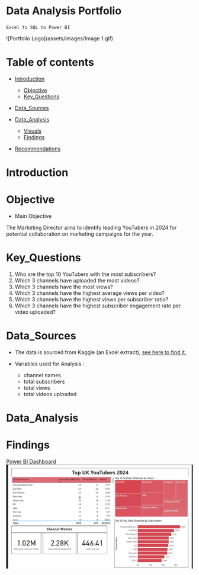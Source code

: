 # Data Analysis Portfolio
    Excel to SQL to Power BI 

![Portfolio Logo](assets/images/Image 1.gif)
    
# Table of contents 
- [Introduction](#Introduction)
    - [Objective](#Objective)
    - [Key_Questions](#Key_Questions)
- [Data_Sources](#Data_Sources)

- [Data_Analysis](#Data_Analysis)
    - [Visuals](#Visuals)
    - [Findings](#Findings)
 
- [Recommendations](#Recommendations)


# Introduction

# Objective
- Main Objective

The Marketing Director aims to identify leading YouTubers in 2024 for potential collaboration on marketing campaigns for the year.


# Key_Questions
1. Who are the top 10 YouTubers with the most subscribers?
2. Which 3 channels have uploaded the most videos?
3. Which 3 channels have the most views?
4. Which 3 channels have the highest average views per video?
5. Which 3 channels have the highest views per subscriber ratio?
6. Which 3 channels have the highest subscriber engagement rate per video uploaded?
 

# Data_Sources
- The data is sourced from Kaggle (an Excel extract), [see here to find it.](https://www.kaggle.com/datasets/bhavyadhingra00020/top-100-social-media-influencers-2024-countrywise?resource=download)

- Variables used for Analysis :
    - channel names
    - total subscribers
    - total views
    - total videos uploaded
 
 
# Data_Analysis
# Findings
[Power BI Dashboard](/assets/Power%20BI%20Dashboard/You%20Tube%20Dashboard.pbix)
![PDF](assets/images/Dashboard.jpg)

















 
  



  
